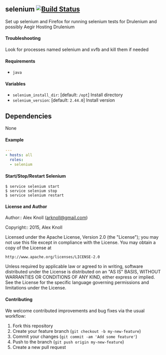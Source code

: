 ## selenium [![Build Status](https://travis-ci.org/ErgonLogicEnterprises/ansible-role-selenium.svg?branch=master)](https://travis-ci.org/ErgonLogicEnterprises/ansible-role-selenium)

Set up selenium and Firefox for running selenium tests for Drulenium and possibly Aegir Hosting Drulenium

#### Troubleshooting

Look for processes named selenium and xvfb and kill them if needed

#### Requirements

* `java`

#### Variables

* `selenium_install_dir`: [default: `/opt`] Install directory
* `selenium_version`: [default: `2.44.0`] Install version

## Dependencies

None

#### Example

```yaml
---
- hosts: all
  roles:
  - selenium
```

#### Start/Stop/Restart Selenium

```
$ service selenium start
$ service selenium stop
$ service selenium restart
```

#### License and Author

Author:: Alex Knoll (arknoll@gmail.com)

Copyright:: 2015, Alex Knoll

Licensed under the Apache License, Version 2.0 (the "License");
you may not use this file except in compliance with the License.
You may obtain a copy of the License at

    http://www.apache.org/licenses/LICENSE-2.0

Unless required by applicable law or agreed to in writing, software
distributed under the License is distributed on an "AS IS" BASIS,
WITHOUT WARRANTIES OR CONDITIONS OF ANY KIND, either express or implied.
See the License for the specific language governing permissions and
limitations under the License.

#### Contributing

We welcome contributed improvements and bug fixes via the usual workflow:

1. Fork this repository
2. Create your feature branch (`git checkout -b my-new-feature`)
3. Commit your changes (`git commit -am 'Add some feature'`)
4. Push to the branch (`git push origin my-new-feature`)
5. Create a new pull request
